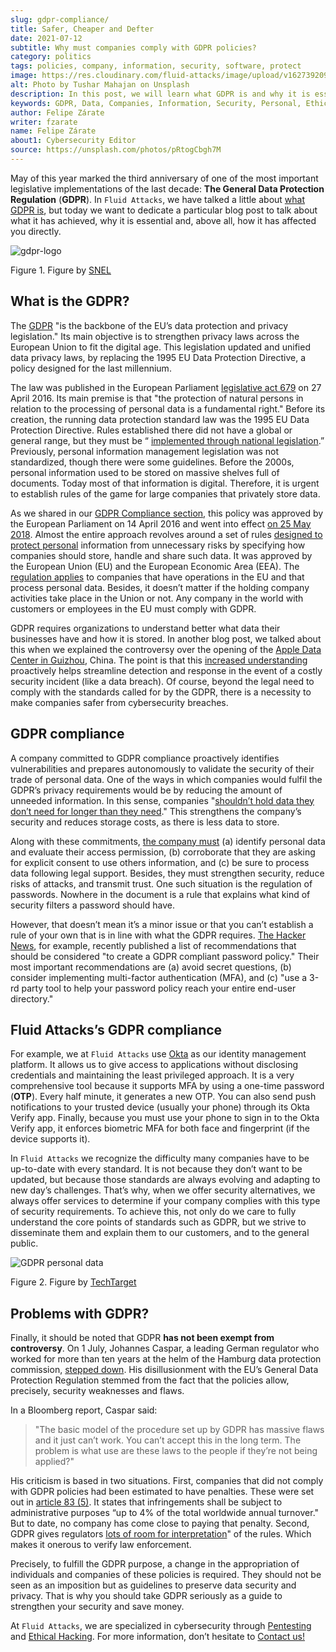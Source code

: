 ```yaml
---
slug: gdpr-compliance/
title: Safer, Cheaper and Defter
date: 2021-07-12
subtitle: Why must companies comply with GDPR policies?
category: politics
tags: policies, company, information, security, software, protect
image: https://res.cloudinary.com/fluid-attacks/image/upload/v1627392094/blog/gdpr-compliance/cover-gdpr-compliance_ak5cfl.webp
alt: Photo by Tushar Mahajan on Unsplash
description: In this post, we will learn what GDPR is and why it is essential for your company to comply with its policies.
keywords: GDPR, Data, Companies, Information, Security, Personal, Ethical Hacking, Pentesting
author: Felipe Zárate
writer: fzarate
name: Felipe Zárate
about1: Cybersecurity Editor
source: https://unsplash.com/photos/pRtogCbgh7M
---
```


May of this year marked the third anniversary of one of the most
important legislative implementations of the last decade: **The General
Data Protection Regulation** (**GDPR**). In `Fluid Attacks`, we have
talked a little about [what GDPR is](../../compliance/gdpr/), but today
we want to dedicate a particular blog post to talk about what it has
achieved, why it is essential and, above all, how it has affected you
directly.

<div class="imgblock">

![gdpr-logo](https://res.cloudinary.com/fluid-attacks/image/upload/v1626192619/blog/gdpr-compliance/gdpr-logo_uo24a0.webp)

<div class="title">

Figure 1. Figure by [SNEL](https://www.snel.com/what-is-gpdr/)

</div>

</div>

## What is the GDPR?

The [GDPR](https://youtu.be/ilLEdbfzw-Ihttps://youtu.be/ilLEdbfzw-I) "is
the backbone of the EU’s data protection and privacy legislation." Its
main objective is to strengthen privacy laws across the European Union
to fit the digital age. This legislation updated and unified data
privacy laws, by replacing the 1995 EU Data Protection Directive, a
policy designed for the last millennium.

The law was published in the European Parliament [legislative
act 679](https://eur-lex.europa.eu/legal-content/EN/TXT/PDF/?uri=CELEX:32016R0679)
on 27 April 2016. Its main premise is that "the protection of natural
persons in relation to the processing of personal data is a fundamental
right." Before its creation, the running data protection standard law
was the 1995 EU Data Protection Directive. Rules established there did
not have a global or general range, but they must be “ [implemented
through national
legislation](https://www.virtual-college.co.uk/resources/the-differences-between-gdpr-and-data-protection).”
Previously, personal information management legislation was not
standardized, though there were some guidelines. Before the 2000s,
personal information used to be stored on massive shelves full of
documents. Today most of that information is digital. Therefore, it is
urgent to establish rules of the game for large companies that privately
store data.

As we shared in our [GDPR Compliance section](../../compliance/gdpr/),
this policy was approved by the European Parliament on 14 April 2016 and
went into effect [on 25
May 2018](https://whatis.techtarget.com/definition/General-Data-Protection-Regulation-GDPR).
Almost the entire approach revolves around a set of rules [designed to
protect personal](https://youtu.be/ilLEdbfzw-I) information from
unnecessary risks by specifying how companies should store, handle and
share such data. It was approved by the European Union (EU) and the
European Economic Area (EEA). The [regulation
applies](https://youtu.be/ilLEdbfzw-I) to companies that have operations
in the EU and that process personal data. Besides, it doesn’t matter if
the holding company activities take place in the Union or not. Any
company in the world with customers or employees in the EU must comply
with GDPR.

GDPR requires organizations to understand better what data their
businesses have and how it is stored. In another blog post, we talked
about this when we explained the controversy over the opening of the
[Apple Data Center in Guizhou](../apple-data-center-china/), China. The
point is that this [increased
understanding](https://youtu.be/ilLEdbfzw-I) proactively helps
streamline detection and response in the event of a costly security
incident (like a data breach). Of course, beyond the legal need to
comply with the standards called for by the GDPR, there is a necessity
to make companies safer from cybersecurity breaches.

## GDPR compliance

A company committed to GDPR compliance proactively identifies
vulnerabilities and prepares autonomously to validate the security of
their trade of personal data. One of the ways in which companies would
fulfil the GDPR’s privacy requirements would be by reducing the amount
of unneeded information. In this sense, companies "[shouldn’t hold data
they don’t need for longer than they
need](https://youtu.be/ilLEdbfzw-I)." This strengthens the company’s
security and reduces storage costs, as there is less data to store.

Along with these commitments, [the company must](../../compliance/gdpr/)
(a) identify personal data and evaluate their access permission, (b)
corroborate that they are asking for explicit consent to use others
information, and (c) be sure to process data following legal support.
Besides, they must strengthen security, reduce risks of attacks, and
transmit trust. One such situation is the regulation of passwords.
Nowhere in the document is a rule that explains what kind of security
filters a password should have.

However, that doesn’t mean it’s a minor issue or that you can’t
establish a rule of your own that is in line with what the GDPR
requires. [The Hacker
News](https://thehackernews.com/2021/06/strengthen-your-password-policy-with.html),
for example, recently published a list of recommendations that should be
considered "to create a GDPR compliant password policy." Their most
important recommendations are (a) avoid secret questions, (b) consider
implementing multi-factor authentication (MFA), and (c) "use a 3-rd
party tool to help your password policy reach your entire end-user
directory."

## Fluid Attacks’s GDPR compliance

For example, we at `Fluid Attacks` use
[Okta](https://docs.fluidattacks.com/development/stack/okta/) as our
identity management platform. It allows us to give access to
applications without disclosing credentials and maintaining the least
privileged approach. It is a very comprehensive tool because it supports
MFA by using a one-time password (**OTP**). Every half minute, it
generates a new OTP. You can also send push notifications to your
trusted device (usually your phone) through its Okta Verify app.
Finally, because you must use your phone to sign in to the Okta Verify
app, it enforces biometric MFA for both face and fingerprint (if the
device supports it).

In `Fluid Attacks` we recognize the difficulty many companies have to be
up-to-date with every standard. It is not because they don’t want to be
updated, but because those standards are always evolving and adapting to
new day’s challenges. That’s why, when we offer security alternatives,
we always offer services to determine if your company complies with this
type of security requirements. To achieve this, not only do we care to
fully understand the core points of standards such as GDPR, but we
strive to disseminate them and explain them to our customers, and to the
general public.

<div class="imgblock">

![GDPR personal data](https://res.cloudinary.com/fluid-attacks/image/upload/v1626192618/blog/gdpr-compliance/gdpr-personal-data_uiosym.webp)

<div class="title">

Figure 2. Figure by [TechTarget](https://searchdatamanagement.techtarget.com/answer/What-is-included-in-the-GDPR-definition-of-personal-data)

</div>

</div>

## Problems with GDPR?

Finally, it should be noted that GDPR **has not been exempt from
controversy**. On 1 July, Johannes Caspar, a leading German regulator
who worked for more than ten years at the helm of the Hamburg data
protection commission, [stepped
down](https://www.cpomagazine.com/data-protection/outgoing-privacy-commissioner-calls-gdpr-broken-says-that-basic-model-cant-work/).
His disillusionment with the EU’s General Data Protection Regulation
stemmed from the fact that the policies allow, precisely, security
weaknesses and flaws.

In a Bloomberg report, Caspar said:

> "The basic model of the procedure set up by GDPR has massive flaws and
> it just can’t work. You can’t accept this in the long term. The
> problem is what use are these laws to the people if they’re not being
> applied?"

His criticism is based in two situations. First, companies that did not
comply with GDPR policies had been estimated to have penalties. These
were set out in [article 83 (5)](https://gdpr-info.eu/art-83-gdpr/). It
states that infringements shall be subject to administrative purposes
“up to 4% of the total worldwide annual turnover." But to date, no
company has come close to paying that penalty. Second, GDPR gives
regulators [lots of room for
interpretation](https://www.bloomberg.com/news/articles/2021-06-25/eu-s-broken-gdpr-needs-fixing-departing-privacy-chief-warns)"
of the rules. Which makes it onerous to verify law enforcement.

Precisely, to fulfill the GDPR purpose, a change in the appropriation of
individuals and companies of these policies is required. They should not
be seen as an imposition but as guidelines to preserve data security and
privacy. That is why you should take GDPR seriously as a guide to
strengthen your security and save money.

At `Fluid Attacks`, we are specialized in cybersecurity through
[Pentesting](../../solutions/penetration-testing/) and [Ethical
Hacking](../../solutions/ethical-hacking/).
For more information, don’t hesitate to [Contact
us\!](../../contact-us/)
